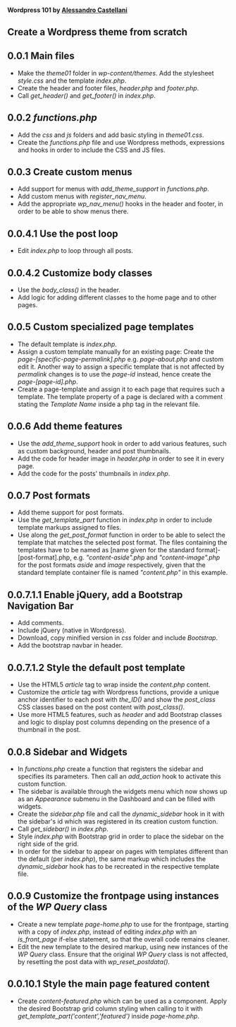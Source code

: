 #### Wordpress 101 by [Alessandro Castellani](https://www.youtube.com/user/williamprey)

## Create a Wordpress theme from scratch

## 0.0.1 Main files
* Make the *theme01* folder in *wp-content/themes*. Add the stylesheet *style.css* and the template *index.php*.
* Create the header and footer files, *header.php* and *footer.php*.
* Call *get_header()* and *get_footer()* in *index.php*.

## 0.0.2 *functions.php*
* Add the *css* and *js* folders and add basic styling in *theme01.css*.
* Create the *functions.php* file and use Wordpress methods, expressions and hooks in order to include the CSS and JS files.

## 0.0.3 Create custom menus
* Add support for menus with *add_theme_support* in *functions.php*.
* Add custom menus with *register_nav_menu*.
* Add the appropriate *wp_nav_menu()* hooks in the header and footer, in order to be able to show menus there.

## 0.0.4.1 Use the post loop
* Edit *index.php* to loop through all posts.

## 0.0.4.2 Customize body classes
* Use the *body_class()* in the header.  
* Add logic for adding different classes to the home page and to other pages.

## 0.0.5 Custom specialized page templates
* The default template is *index.php*.
* Assign a custom template manually for an existing page: Create the *page-[specific-page-permalink].php* e.g. *page-about.php* and custom edit it. Another way to assign a specific template that is not affected by *permalink* changes is to use the *page-id* instead, hence create the *page-[page-id].php*.
* Create a page-template and assign it to each page that requires such a template. The template property of a page is declared with a comment stating the *Template Name* inside a php tag in the relevant file.

## 0.0.6 Add theme features
* Use the *add_theme_support* hook in order to add various features, such as custom background, header and post thumbnails.
* Add the code for header image in *header.php* in order to see it in every page.
* Add the code for the posts' thumbnails in *index.php*.

## 0.0.7 Post formats
* Add theme support for post formats.
* Use the *get_template_part* function in *index.php* in order to include template markups assigned to files.
* Use along the *get_post_format* function in order to be able to select the template that matches the selected post format. The files containing the templates have to be named as [name given for the standard format]-[post-format].php, e.g. *"content-aside".php* and *"content-image".php* for the post formats *aside* and *image* respectively, given that the standard template container file is named *"content.php"* in this example.

## 0.0.7.1.1 Enable jQuery, add a Bootstrap Navigation Bar
* Add comments.
* Include jQuery (native in Wordpress).
* Download, copy minified version in *css* folder and include *Bootstrap*.
* Add the bootstrap navbar in header.

## 0.0.7.1.2 Style the default post template
* Use the HTML5 *article* tag to wrap inside the *content.php* content.
* Customize the *article* tag with Wordpress functions, provide a unique anchor identifier to each post with *the_ID()* and show the *post_class* CSS classes based on the post content with *post_class()*.
* Use more HTML5 features, such as *header* and add Bootstrap classes and logic to display post columns depending on the presence of a thumbnail in the post.

## 0.0.8 Sidebar and Widgets
* In *functions.php* create a function that registers the sidebar and specifies its parameters. Then call an *add_action* hook to activate this custom function.
* The sidebar is available through the widgets menu which now shows up as an *Appearance* submenu in the Dashboard and can be filled with widgets.
* Create the *sidebar.php* file and call the *dynamic_sidebar* hook in it with the sidebar's id which was registered in its creation custom function.
* Call *get_sidebar()* in *index.php*.
* Style *index.php* with Bootstrap grid in order to place the sidebar on the right side of the grid.
* In order for the sidebar to appear on pages with templates different than the default (per *index.php*), the same markup which includes the *dynamic_sidebar* hook has to be recreated in the respective template file.

## 0.0.9 Customize the frontpage using instances of the *WP Query* class
* Create a new template *page-home.php* to use for the frontpage, starting with a copy of *index.php*, instead of editing *index.php* with an *is_front_page* if-else statement, so that the overall code remains cleaner.
* Edit the new template to the desired markup, using new instances of the *WP Query* class. Ensure that the original *WP Query* class is not affected, by resetting the post data with *wp_reset_postdata()*.

## 0.0.10.1 Style the main page featured content
* Create *content-featured.php* which can be used as a component. Apply the desired Bootstrap grid column styling when calling to it with *get_template_part('content','featured')* inside *page-home.php*.

